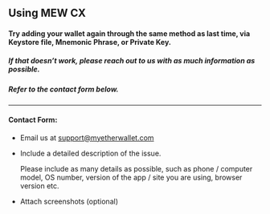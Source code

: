 ## Using MEW CX

#### Try adding your wallet again through the same method as last time, via Keystore file, Mnemonic Phrase, or Private Key.

##### If that doesn’t work, please reach out to us with as much information as possible.

##### Refer to the contact form below.

---

#### Contact Form:

- Email us at support@myetherwallet.com

- <p>Include a detailed description of the issue.</p>
  <note>Please include as many details as possible, such as phone / computer model, OS number, version of the app / site you are using, browser version etc.</note>

- Attach screenshots (optional)
